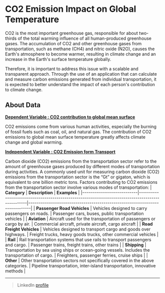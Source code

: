 # CO2 Emission Impact on Global Temperature
CO2 is the most important greenhouse gas, responsible for about two-thirds of the total warming influence of all human-produced greenhouse gases. The accumulation of CO2 and other greenhouse gases from transportation, such as methane (CH4) and nitric oxide (N2O), causes the Earth's atmosphere to become warmer, resulting in climate change and an increase in the Earth's surface temperature globally.

Therefore, it is important to address this issue with a scalable and transparent approach. Through the use of an application that can calculate and measure carbon emissions generated from individual transportation, it is expected to better understand the impact of each person's contribution to climate change.

## About Data
[**Dependent Variable : CO2 contribution to global mean surface**](https://ourworldindata.org/grapher/contribution-to-temp-rise-by-gas)

CO2 emissions come from various human activities, especially the burning of fossil fuels such as coal, oil, and natural gas. The contribution of CO2 emissions to global mean surface temperature greatly affects climate change and global warming.

[**Independent Variable : CO2 Emission form Transport**](https://www.iea.org/data-and-statistics/charts/transport-sector-co2-emissions-by-mode-in-the-sustainable-development-scenario-2000-2030)

Carbon dioxide (CO2) emissions from the transportation sector refer to the amount of greenhouse gases produced by different modes of transportation during activities. A commonly used unit for measuring carbon dioxide (CO2) emissions from the transportation sector is the “Gt” or gigaton, which is equivalent to one billion metric tons.
Factors contributing to CO2 emissions from the transportation sector involve various modes of transportation:
| **Category**               | **Description**                                                                                   | **Examples**                                                                 |
|----------------------------|---------------------------------------------------------------------------------------------------|-------------------------------------------------------------------------------|
| **Passenger Road Vehicles** | Vehicles designed to carry passengers on roads.                                                  | Passenger cars, buses, public transportation vehicles                        |
| **Aviation**                | Aircraft used for the transportation of passengers or cargo by air.                              | Commercial aircraft, private aircraft, cargo aircraft                        |
| **Road Freight Vehicles**   | Vehicles designed to transport cargo and goods over highways.                                    | Freight trucks, heavy goods trucks, other commercial vehicles                |
| **Rail**                    | Rail transportation systems that use rails to transport passengers and cargo.                    | Passenger trains, freight trains, other trains                               |
| **Shipping**                | Transportation by sea using ships or ocean-going vessels. Includes the transportation of cargo.  | Freighters, passenger ferries, cruise ships                                  |
| **Other**                   | Other transportation sectors not specifically covered in the above categories.                   | Pipeline transportation, inter-island transportation, innovative methods     |

---

> LinkedIn [profile](https://www.linkedin.com/in/e-rena/)<br>
